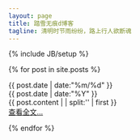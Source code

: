 ```yaml
---
layout: page
title: 踏雪无痕d博客
tagline: 清明时节雨纷纷，路上行人欲断魂
---
```

{% include JB/setup %}

{% for post in site.posts %}
<div class = "card">
    <div  class = "date_label">
      <div class="day_month">
            {{ post.date | date:"%m/%d" }}
      </div>
      <div class="year">
            {{ post.date | date:"%Y" }}
      </div>
    </div> 
    {{ post.content  | | split:'<!--break-->' | first }}
  <div class = "read_more">
    <a class="fa fa-link" href="{{ BASE_PATH }}{{ post.url }}">  查看全文&hellip;</a>
  </div>
  
</div>

{% endfor %}